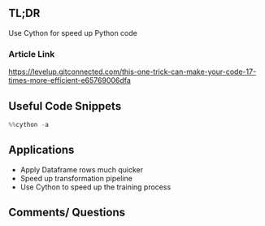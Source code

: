 ## TL;DR
Use Cython for speed up Python code
### Article Link
https://levelup.gitconnected.com/this-one-trick-can-make-your-code-17-times-more-efficient-e65769006dfa
## Useful Code Snippets
```python
%%cython -a
```

## Applications
* Apply Dataframe rows much quicker
* Speed up transformation pipeline
* Use Cython to speed up the training process
## Comments/ Questions
